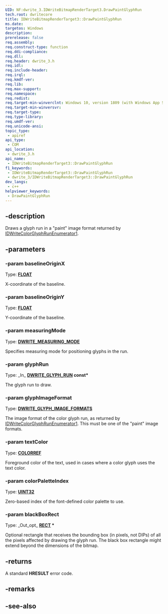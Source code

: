 ```yaml
---
UID: NF:dwrite_3.IDWriteBitmapRenderTarget3.DrawPaintGlyphRun
tech.root: dwritecore
title: IDWriteBitmapRenderTarget3::DrawPaintGlyphRun
ms.date: 
targetos: Windows
description: 
prerelease: false
req.assembly: 
req.construct-type: function
req.ddi-compliance: 
req.dll: 
req.header: dwrite_3.h
req.idl: 
req.include-header: 
req.irql: 
req.kmdf-ver: 
req.lib: 
req.max-support: 
req.namespace: 
req.redist: 
req.target-min-winverclnt: Windows 10, version 1809 (with Windows App SDK 1.2 or later)
req.target-min-winversvr: 
req.target-type: 
req.type-library: 
req.umdf-ver: 
req.unicode-ansi: 
topic_type:
 - apiref
api_type:
 - COM
api_location:
 - dwrite_3.h
api_name:
 - IDWriteBitmapRenderTarget3::DrawPaintGlyphRun
f1_keywords:
 - IDWriteBitmapRenderTarget3::DrawPaintGlyphRun
 - dwrite_3/IDWriteBitmapRenderTarget3::DrawPaintGlyphRun
dev_langs:
 - c++
helpviewer_keywords:
 - DrawPaintGlyphRun
---
```


## -description

Draws a glyph run in a "paint" image format returned by [IDWriteColorGlyphRunEnumerator1](./nn-dwrite_3-idwritecolorglyphrunenumerator1.md).

## -parameters

### -param baselineOriginX

Type: **[FLOAT](/windows/win32/winprog/windows-data-types)**

X-coordinate of the baseline.

### -param baselineOriginY

Type: **[FLOAT](/windows/win32/winprog/windows-data-types)**

Y-coordinate of the baseline.

### -param measuringMode

Type: **[DWRITE_MEASURING_MODE](/windows/win32/api/dcommon/ne-dcommon-dwrite_measuring_mode)**

Specifies measuring mode for positioning glyphs in the run.

### -param glyphRun

Type: \_In\_ **[DWRITE_GLYPH_RUN](/windows/win32/api/dwrite/ns-dwrite-dwrite_glyph_run) const\***

The glyph run to draw.

### -param glyphImageFormat

Type: **[DWRITE_GLYPH_IMAGE_FORMATS](/windows/win32/api/dcommon/ne-dcommon-dwrite_glyph_image_formats)**

The image format of the color glyph run, as returned by [IDWriteColorGlyphRunEnumerator1](./nn-dwrite_3-idwritecolorglyphrunenumerator1.md). This must be one of the "paint" image formats.

### -param textColor

Type: **[COLORREF](/windows/win32/gdi/colorref)**

Foreground color of the text, used in cases where a color glyph uses the text color.

### -param colorPaletteIndex

Type: **[UINT32](/windows/win32/winprog/windows-data-types)**

Zero-based index of the font-defined color palette to use.

### -param blackBoxRect

Type: \_Out\_opt\_ **[RECT](/windows/win32/api/windef/ns-windef-rect) \***

Optional rectangle that receives the bounding box (in pixels, not DIPs) of all the pixels affected by drawing the glyph run. The black box rectangle might extend beyond the dimensions of the bitmap.

## -returns

A standard **HRESULT** error code.

## -remarks

## -see-also
